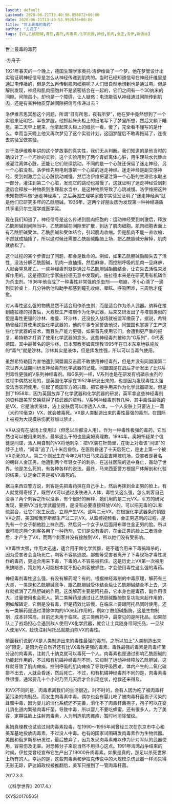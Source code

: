 ```yaml
---
layout: default
Lastmod: 2020-06-21T13:40:56.058872+00:00
date: 2020-06-21T13:40:53.992676+00:00
title: "世上最毒的毒药"
author: "方舟子"
tags: [VX,乙酰胆碱,毒性,毒剂,肉毒素,化学武器,神经,肌肉,金正,洛伊,新语丝]
---
```


世上最毒的毒药

·方舟子·

1921年春天的一个晚上，德国生理学家奥托·洛伊维做了一个梦。他在梦里设计出实验证明神经信号是怎么从神经传递到肌肉的。当时已经知道信号在神经纤维里是通过电传播的，但是怎么再传到肌肉细胞呢？人们很自然地想到也是通过电。但是解剖发现，神经和肌肉细胞并不是紧密结合在一起的，它们之间有一个30纳米的间隙。间隙虽小，却也是一个障碍，让人疑惑：电流能否从神经通过间隙传到肌肉，还是有某种物质穿越间隙把信号传递过去？

洛伊维苦思冥想这个问题，所谓“日有所思，夜有所梦”，他在梦中竟然想到了一个实验来证明它。半夜梦醒，他抓起床头柜上的纸笔写下了梦里所想，然后又躺下睡觉。第二天早上醒来，他拿起床头柜上的纸张一看，傻了，完全看不懂写的是什么。幸而当天晚上他又再次梦见了这个实验计划，这回梦醒后不敢再拖延了，连夜去实验室做实验。

对于洛伊维晚年讲的这个梦故事的真实性，我们无从判断。我们知道的是他当时的确设计了一个巧妙的实验。这个实验用到了两个青蛙离体心脏，用生理盐水代替血液灌注离体心脏，还能让它们继续跳动。不同的是一个心脏还保留了迷走神经，另一个心脏没有。洛伊维先用电刺激第一个心脏的迷走神经。迷走神经是副交感神经，受到刺激后会让心脏跳动减慢。然后洛伊维把灌注第一个心脏的生理盐水取出一部分，灌注到第二个心脏，发现它的跳动也减慢了。这就证明了迷走神经受到刺激后会释放一种物质到生理盐水当中，是这种物质导致了心跳减慢。洛伊维把这种未知物质叫做“迷走神经素”，之后英国生理学家戴尔实验室证明了“迷走神经素”就是他们已研究多年的乙酰胆碱。1936年，这两个好朋友因为发现第一种神经递质共享诺贝尔生理学或医学奖。

现在我们知道了，神经信号是这么传递到肌肉细胞的：运动神经受到刺激后，释放乙酰胆碱到间隙当中，乙酰胆碱在间隙里扩散，到达了肌肉细胞。肌肉细胞表面上有乙酰胆碱受体，乙酰胆碱和受体结合，引起肌肉收缩。但是肌肉不能一直收缩，不然就成抽搐了，所以这时候还需要乙酰胆碱酯酶上场，把乙酰胆碱分解掉，肌肉就放松了。

这个过程的某个步骤出了问题，都会是致命的。例如，如果乙酰胆碱酯酶失去了活性，没法分解乙酰胆碱，肌肉一直抽搐，然后麻痹，而控制呼吸的肌肉一旦麻痹，人就会窒息死亡。一些神经毒剂就是通过与乙酰胆碱酯酶结合，让它失去活性来发挥作用的。这是德国化学家施拉德无意中发现的。施拉德本来是在研究用有机磷作为杀虫剂。1936年他合成了一种毒性非常强的杀虫剂——塔崩，不小心滴了一滴到实验桌上，几分钟后他和助手都感到瞳孔收缩、晕眩、呼吸困难，三周后才痊愈。

对人毒性这么强的物质显然不适合用作杀虫剂，而是适合作为杀人武器。纳粹在接到施拉德的报告后，大规模生产塔崩作为化学武器，后来又研发出了与塔崩类似的但是毒性更强的沙林、梭曼、环沙林，还没投入战场就被盟军缴获了。据说，希特勒曾经打算使用这些化学武器的，他的军事专家警告他说，同盟国也掌握了生产这些化学武器的技术，而且生产能力更强，如果首先使用它们，会遭到更严重的报复，希特勒才打消了使用化学武器的念头。这些神经毒剂被称为“G系列”，G代表德国。其中最著名的是沙林。日本邪教奥姆真理教1995年在日本东京地铁施放的“毒气”就是沙林。沙林其实是液体，但是挥发性强，所以可以当毒气使用。

虽然希特勒因为害怕遭到同盟国反击而不敢使用神经毒剂，但是并没有同盟国第二次世界大战期间研发神经毒剂化学武器的记载。同盟国是在战后才研发出了比G系列毒性更强的V系列神经毒剂。和G系列一样，V系列也是在研发有机磷杀虫剂的过程中偶然发现的，是英国化学家在1952年研发出来的，也是因为发现毒性太强没法当农药使用，引起了英国军方的兴趣，把它接手用来作为化学武器研发。但是到了1958年，因为英国放弃了化学武器和化学武器的研发，英军拿这些神经毒剂的资料跟美军交换获得了核武器的资料。V系列神经毒剂有几种，其中毒性最强的是VX，它是油状液体，沾上皮肤后可以渗透入人体。一个人皮肤上只要沾上一滴（大约10毫克）VX，就会被毒死。VX是人类制造出来的毒性最强的毒剂，在国际上被视为大规模杀伤武器加以禁止。

VX从没有在战场上使用过（但愿以后都没人用）。作为一种毒性极强的毒药，它当然也可以被用来刺杀。最早这么干的也是奥姆真理教。1994年，奥姆怀疑某个信徒是间谍，派人用自制的VX将他刺杀：把VX装在针筒里，在街上对着该“间谍”的脖子上喷，“间谍”追了几十米后昏倒，在医院昏迷了十天后死亡，是史上第一个被VX杀死的人。第二个则发生在今年2月13日马来西亚吉隆坡机场，受害者是著名的朝鲜人金正男，他遭到两个年轻女子的刺杀，在送往医院的途中身亡，轰动了世界。他是怎么死的，有各种各样的说法。最终，马来西亚警方根据尸体解剖和化验的结果，认定金正男是被VX毒死的。

据马来西亚警方说，刺客是先把毒药抹在自己手上，然后再抹到金正男的脸上。有人就觉得奇怪了，既然VX可以透过皮肤进入人体，毒性又这么强，怎么刺客自己没事？两个刺客之所以没事，有个很好的解释，她们用的是二元VX。军方的研究发现，要把VX当化学武器使用，是没有必要直接释放VX的，可以把无毒的QL和硫混合，让它们发生反应，立即产生VX。这叫二元VX。在根据化学武器条约销毁VX之前，美国和俄罗斯都生产过二元VX。从监控视频看，金正男遇刺的过程，是先有一个女子朝他脸上抹东西，然后另一个女子从后面用布罩住金正男的脸。所以很可能这两个刺客各用了一种药剂，它们是没有毒的，在金正男的脸上二者混合后，才产生了VX，而两个刺客并没有接触到VX，所以她们没有受影响。

VX毒性太强，作用太迅速，适合用于做化学武器，是不适合用来下毒搞暗杀的，因为受害者会当场死亡，刺客不容易逃脱。那些等受害者离开了下毒现场才毒性发作的毒药，更适合用来下毒，下毒的人不容易被抓住。这是历史上VX第一次被用来搞暗杀，策划的人可能根本就不担心刺客被抓住，才会使用毒性这么强的毒药。

神经毒剂毒性这么强，有没有解药呢？有的。根据神经毒剂的中毒原理，解药有三大类，一类是和乙酰胆碱竞争，跟乙酰胆碱受体结合后让乙酰胆碱结合不上去，这样就抵消了乙酰胆碱的作用。这类解药主要是阿托品，它本身也是毒药，副作用很大，过量使用也会死人。第二类解药是通过让乙酰胆碱酯酶恢复功能来起作用的，例如解磷定，它倒是没有毒，但是药效比较慢，在临床上要跟阿托品同时使用。还有一类解药是通过清除体内的VX来起作用的，例如丁酰胆碱酯酶，这是生物制剂，成本非常高，目前还未用于临床。这三类解药中，最常见的是阿托品。如果部队上了战场担心会遇到敌人使用VX化学武器，就会让士兵随身带阿托品，一旦敌人使用VX，赶快注射阿托品就能消除VX的毒性。

前面我们说到VX是人类制造出来的毒性最强的毒剂，之所以加上“人类制造出来的”限定，是因为在自然界还有比VX毒性更强的毒素。毒性最强的毒素是肉毒杆菌分泌的肉毒素，注射几十纳克就可以毒死一个人。肉毒素也是通过影响乙酰胆碱的功能起作用的，不过和有机磷神经毒剂不同，它抑制了运动神经释放乙酰胆碱，这样就导致了肌肉瘫痪。控制呼吸的肌肉瘫痪了导致呼吸困难，体内产生的二氧化碳排不出去，人就会昏迷，然后死亡。不过，和有机磷神经毒剂不同的是，肉毒素毒性很慢，通常要几十个小时乃至几天后才会出现症状，抢救还来得及。

和VX不同的是，肉毒素离我们的生活很近。时不时的，会有人因为吃了被肉毒杆菌污染的肉制品，而发生肉毒素中毒。偶尔也会有婴儿吃了被肉毒杆菌孢子污染的蜂蜜中毒，因为婴儿的消化系统还不完善，消化不了肉毒杆菌孢子，孢子可以在婴儿消化道内繁殖肉毒杆菌，导致中毒，所以婴儿不要吃蜂蜜。还有很多人，为了美容，定期往脸上注射肉毒素，人为制造肌肉瘫痪，暂时地消除皱纹。

奥姆真理教也试验过用肉毒素投毒，在1990～1995年间曾经三次在东京市中心和美军基地投放肉毒素，不过没人中毒。也有的国家试图研发肉毒素作为生物武器。美国和俄罗斯都研发过，最后放弃了，因为发现肉毒素难以作为针对军队的武器使用，容易伤及无辜。对恐怖分子来说当然不用担心这点。1991年海湾战争结束的时候，伊拉克曾经宣布它生产出了19000升肉毒素。如果是真的，那足以杀死世界上所有的人。幸运的是，这些肉毒素和伊拉克传说中的大规模杀伤武器一样消失得无影无踪，萨达姆政权被推翻后，美军只搜到了一管肉毒杆菌。

2017.3.3.

（《科学世界》2017.4.）

(XYS20170505)

